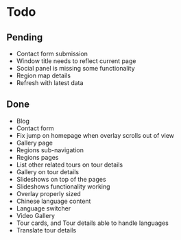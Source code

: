 # Todo

## Pending

- Contact form submission
- Window title needs to reflect current page
- Social panel is missing some functionality
- Region map details
- Refresh with latest data

## Done

- Blog
- Contact form
- Fix jump on homepage when overlay scrolls out of view
- Gallery page
- Regions sub-navigation
- Regions pages
- List other related tours on tour details
- Gallery on tour details
- Slideshows on top of the pages
- Slideshows functionality working
- Overlay properly sized
- Chinese language content
- Language switcher
- Video Gallery
- Tour cards, and Tour details able to handle languages
- Translate tour details
